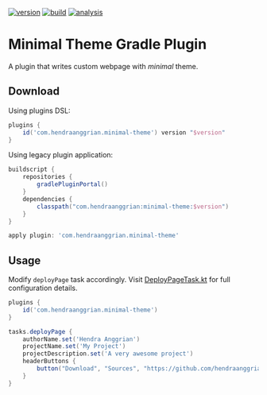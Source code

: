 [![version](https://img.shields.io/maven-metadata/v?label=plugin-portal&metadataUrl=https%3A%2F%2Fplugins.gradle.org%2Fm2%2Fcom%2Fhendraanggrian%2Fminimal-theme%2Fcom.hendraanggrian.minimal-theme.gradle.plugin%2Fmaven-metadata.xml)](https://plugins.gradle.org/plugin/com.hendraanggrian.minimal-theme)
[![build](https://img.shields.io/travis/com/hendraanggrian/minimal-theme)](https://travis-ci.com/github/hendraanggrian/minimal-theme)
[![analysis](https://img.shields.io/badge/code%20style-%E2%9D%A4-FF4081)](https://ktlint.github.io)

Minimal Theme Gradle Plugin
===========================

A plugin that writes custom webpage with *minimal* theme.

Download
--------

Using plugins DSL:

```gradle
plugins {
    id('com.hendraanggrian.minimal-theme') version "$version"
}
```

Using legacy plugin application:

```gradle
buildscript {
    repositories {
        gradlePluginPortal()
    }
    dependencies {
        classpath("com.hendraanggrian:minimal-theme:$version")
    }
}

apply plugin: 'com.hendraanggrian.minimal-theme'
```

Usage
-----

Modify `deployPage` task accordingly. Visit [DeployPageTask.kt](../gradle-plugin/minimal-theme/src/com/hendraanggrian/minimal/DeployPageTask.kt) for full configuration details.

```gradle
plugins {
    id('com.hendraanggrian.minimal-theme')
}

tasks.deployPage {
    authorName.set('Hendra Anggrian')
    projectName.set('My Project')
    projectDescription.set('A very awesome project')
    headerButtons {
        button("Download", "Sources", "https://github.com/hendraanggrian/my-project/zipball/main")
    }
}
```